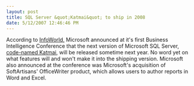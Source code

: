```yaml
---
layout: post
title: SQL Server &quot;Katmai&quot; to ship in 2008
date: 5/12/2007 12:46:46 PM
---
```


According to [InfoWorld,](http://www.infoworld.com/archives/emailPrint.jsp?R=printThis&A=/article/07/05/09/microsoft-to-ship-next-SQL-server-in-08_1.html) Microsoft announced at it's first Business Intelligence Conference that the next version of Microsoft SQL Server, [code-named Katmai](http://www.infoworld.com/article/06/06/26/79640_HNwinfssqlserver_1.html), will be released sometime next year. No word yet on what features will and won't make it into the shipping version. Microsoft also announced at the conference was Microsoft's acquisition of SoftArtisans' OfficeWriter product, which allows users to author reports in Word and Excel.
